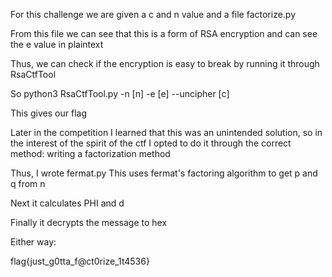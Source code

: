 For this challenge we are given a c and n value and a file factorize.py

From this file we can see that this is a form of RSA encryption and can see the e value in plaintext

Thus, we can check if the encryption is easy to break by running it through RsaCtfTool

So python3 RsaCtfTool.py -n [n] -e [e] --uncipher [c]

This gives our flag


Later in the competition I learned that this was an unintended solution, so in the interest of the spirit of the ctf I opted to do it through the correct method: writing a factorization method

Thus, I wrote fermat.py
This uses fermat's factoring algorithm to get p and q from n

Next it calculates PHI and d

Finally it decrypts the message to hex

Either way:

flag{just_g0tta_f@ct0rize_1t4536}

